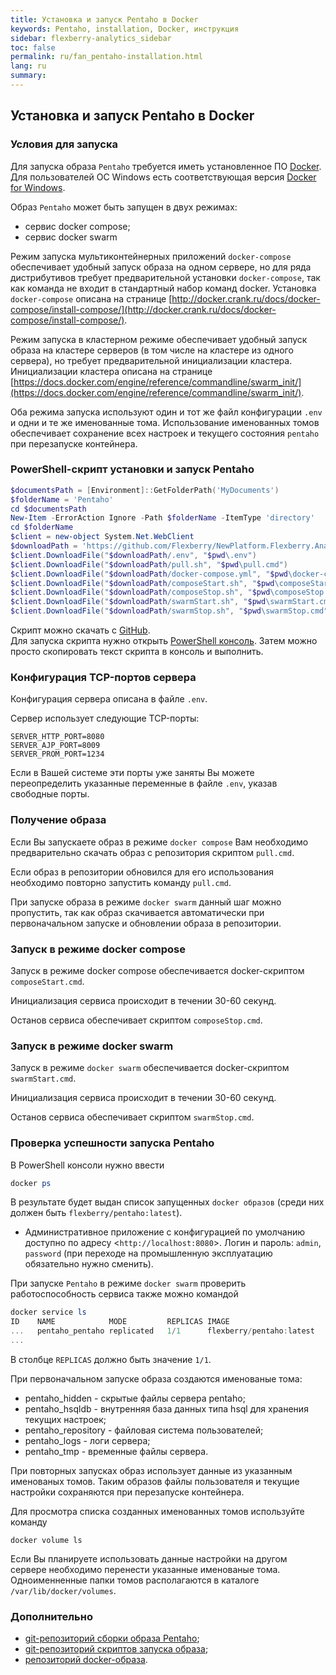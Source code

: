 ```yaml
---
title: Установка и запуск Pentaho в Docker
keywords: Pentaho, installation, Docker, инструкция
sidebar: flexberry-analytics_sidebar
toc: false
permalink: ru/fan_pentaho-installation.html
lang: ru
summary:
---
```


## Установка и запуск Pentaho в Docker

### Условия для запуска

Для запуска образа `Pentaho` требуется иметь установленное ПО [Docker](https://docs.docker.com). Для пользователей ОС Windows есть соответствующая версия [Docker for Windows](https://docs.docker.com/docker-for-windows/install/).

Образ `Pentaho` может быть запущен в двух режимах:
- сервис docker compose;
- сервис docker swarm

Режим запуска мультиконтейнерных приложений `docker-compose` обеспечивает удобный запуск образа на одном сервере, но для ряда дистрибутивов требует предварительной установки `docker-compose`,
так как команда  не входит в стандартный набор команд docker.
Установка `docker-compose` описана на странице [http://docker.crank.ru/docs/docker-compose/install-compose/](http://docker.crank.ru/docs/docker-compose/install-compose/).

Режим запуска в кластерном режиме обеспечивает удобный запуск образа на кластере серверов (в том числе на кластере из одного сервера), но требует предварительной инициализации кластера.
Инициализации кластера описана на странице [https://docs.docker.com/engine/reference/commandline/swarm_init/](https://docs.docker.com/engine/reference/commandline/swarm_init/).

Оба режима запуска используют один и тот же файл конфигурации `.env` и одни и те же именованные тома.
Использование именованных томов обеспечивает сохранение всех настроек и текущего состояния `pentaho` при перезапуске контейнера.

### PowerShell-скрипт установки и запуск Pentaho

```powershell
$documentsPath = [Environment]::GetFolderPath('MyDocuments')
$folderName = 'Pentaho'
cd $documentsPath
New-Item -ErrorAction Ignore -Path $folderName -ItemType 'directory'
cd $folderName
$client = new-object System.Net.WebClient
$downloadPath = 'https://github.com/Flexberry/NewPlatform.Flexberry.Analytics/tree/master/pentaho'
$client.DownloadFile("$downloadPath/.env", "$pwd\.env")
$client.DownloadFile("$downloadPath/pull.sh", "$pwd\pull.cmd")
$client.DownloadFile("$downloadPath/docker-compose.yml", "$pwd\docker-compose.yml")
$client.DownloadFile("$downloadPath/composeStart.sh", "$pwd\composeStart.cmd")
$client.DownloadFile("$downloadPath/composeStop.sh", "$pwd\composeStop.cmd")
$client.DownloadFile("$downloadPath/swarmStart.sh", "$pwd\swarmStart.cmd")
$client.DownloadFile("$downloadPath/swarmStop.sh", "$pwd\swarmStop.cmd")
```

Скрипт можно скачать с [GitHub](https://raw.githubusercontent.com/Flexberry/NewPlatform.Flexberry.Analytics/master/pentaho/getPentaho.ps1).  
Для запуска скрипта нужно открыть [PowerShell консоль](https://docs.microsoft.com/ru-ru/powershell/scripting/setup/starting-windows-powershell?view=powershell-6). Затем можно просто скопировать текст скрипта в консоль и выполнить.

### Конфигурация TCP-портов сервера

Конфигурация сервера описана в файле `.env`.

Сервер использует следующие TCP-порты:
```
SERVER_HTTP_PORT=8080
SERVER_AJP_PORT=8009
SERVER_PROM_PORT=1234
```

Если в Вашей системе эти порты уже заняты Вы можете переопределить указанные переменные в файле `.env`, указав свободные порты.

### Получение образа

Если Вы запускаете образ в режиме `docker compose` Вам необходимо предварительно скачать образ с репозитория скриптом `pull.cmd`.

Если образ в репозитории обновился для его использования необходимо повторно запустить команду `pull.cmd`.

При запуске образа в режиме `docker swarm` данный шаг можно пропустить, так как образ скачивается автоматически при первоначальном запуске и
обновлении образа в репозитории.

### Запуск в режиме docker compose

 Запуск в режиме docker compose обеспечивается docker-скриптом `composeStart.cmd`.

 Инициализация сервиса происходит в течении 30-60 секунд.

 Останов сервиса обеспечивает скриптом `composeStop.cmd`.

### Запуск в режиме docker swarm

 Запуск в режиме `docker swarm` обеспечивается docker-скриптом `swarmStart.cmd`.

 Инициализация сервиса происходит в течении 30-60 секунд.

 Останов сервиса обеспечивает скриптом `swarmStop.cmd`.
 
 
### Проверка успешности запуска Pentaho

В PowerShell консоли нужно ввести 
```powershell
docker ps
```

В результате будет выдан список запущенных `docker образов` (среди них должен быть `flexberry/pentaho:latest`).
* Административное приложение с конфигурацией по умолчанию доступно по адресу <`http://localhost:8080`>. Логин и пароль: `admin`, `password` (при переходе на промышленную эксплуатацию обязательно нужно сменить).

При запуске `Pentaho` в режиме `docker swarm` проверить работоспособность сервиса также можно командой
```powershell
docker service ls
ID    NAME            MODE         REPLICAS IMAGE                      PORTS
...   pentaho_pentaho replicated   1/1      flexberry/pentaho:latest   ...
...
```
В столбце `REPLICAS` должно быть значение `1/1`.

При первоначальном запуске образа создаются именованые тома:
- pentaho_hidden - скрытые файлы сервера pentaho;
- pentaho_hsqldb - внутренняя база данных типа  hsql для хранения текущих настроек;
- pentaho_repository - файловая система пользователей;
- pentaho_logs - логи сервера;
- pentaho_tmp - временные файлы сервера.

При повторных запусках образ использует данные из указанным именованых томов.
Таким образов файлы пользователя и текущие настройки сохраняются при перезапуске контейнера.

Для просмотра списка созданных именованных томов используйте команду
```
docker volume ls
```

Если Вы планируете использовать данные настройки на другом сервере необходимо перенести указанные именованые тома.
Одноименненные папки томов располагаются в каталоге `/var/lib/docker/volumes`.

### Дополнительно

- [git-репозиторий сборки образа Pentaho](https://github.com/Flexberry/dockerfiles/blob/master/pentaho/README_ru.md);
- [git-репозиторий скриптов запуска образа](https://github.com/Flexberry/NewPlatform.Flexberry.Analytics/tree/master/pentaho);
- [репозиторий docker-образа](https://hub.docker.com/r/flexberry/pentaho/).

